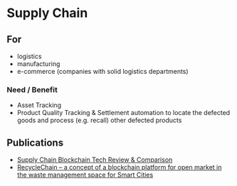 # Supply Chain

## For

* logistics
* manufacturing
* e-commerce \(companies with solid logistics departments\)  

### Need / Benefit

* Asset Tracking
* Product Quality Tracking & Settlement automation to locate the defected goods and process \(e.g. recall\) other defected products

## Publications

* [Supply Chain Blockchain Tech Review & Comparison](supply-chain-blockchain-tech-review-and-comparison.md)
* [RecycleChain – a concept of a blockchain platform for open market in the waste management space for Smart Cities](../smart-cities/recyclechain.md) 

